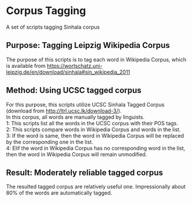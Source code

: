 # Corpus Tagging 
A set of scripts tagging Sinhala corpus
## Purpose: Tagging Leipzig Wikipedia Corpus 
The purpose of this scripts is to tag each word in Wikipedia Corpus, which is available from https://wortschatz.uni-leipzig.de/en/download/sinhala#sin_wikipedia_2011
## Method: Using UCSC tagged corpus
For this purpose, this scripts utilize UCSC Sinhala Tagged Corpus (download from http://ltrl.ucsc.lk/download-3/).   
In this corpus, all words are manually tagged by linguists.  
1: This scripts list all the words in the UCSC corpus with their POS tags.  
2: This scripts compare words in Wikipedia Corpus and words in the list.  
3: If the word is same, then the word in Wikipedia Corpus will be replaced by the corresponding one in the list.  
4: Elif the word in Wikipedia Corpus has no corresponding word in the list, then the word in Wikipedia Corpus will remain unmodified.  
## Result: Moderately reliable tagged corpus
The resulted tagged corpus are relatively useful one. Impressionally about 80% of the words are automatically tagged.
